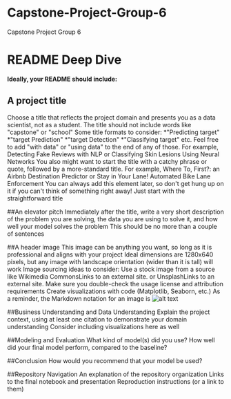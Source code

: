 # Capstone-Project-Group-6
Capstone Project Group 6
# README Deep Dive

**Ideally, your README should include:**

## A project title
Choose a title that reflects the project domain and presents you as a data scientist, not as a student. The title should not include words like "capstone" or "school"
Some title formats to consider:
*"Predicting target"
*"target Prediction"
*"target Detection"
*"Classifying target"
etc.
Feel free to add "with data" or "using data" to the end of any of those. For example, Detecting Fake Reviews with NLP or Classifying Skin Lesions Using Neural Networks
You also might want to start the title with a catchy phrase or quote, followed by a more-standard title. For example, Where To, First?: an Airbnb Destination Predictor or Stay in Your Lane! Automated Bike Lane Enforcement
You can always add this element later, so don't get hung up on it if you can't think of something right away! Just start with the straightforward title





##An elevator pitch
Immediately after the title, write a very short description of the problem you are solving, the data you are using to solve it, and how well your model solves the problem
This should be no more than a couple of sentences



##A header image
This image can be anything you want, so long as it is professional and aligns with your project
Ideal dimensions are 1280x640 pixels, but any image with landscape orientation (wider than it is tall) will work
Image sourcing ideas to consider:
Use a stock image from a source like Wikimedia CommonsLinks to an external site. or UnsplashLinks to an external site.
Make sure you double-check the usage license and attribution requirements
Create visualizations with code (Matplotlib, Seaborn, etc.)
As a reminder, the Markdown notation for an image is ![alt text](path/to/image.png)


##Business Understanding and Data Understanding
Explain the project context, using at least one citation to demonstrate your domain understanding
Consider including visualizations here as well



##Modeling and Evaluation
What kind of model(s) did you use?
How well did your final model perform, compared to the baseline?


##Conclusion
How would you recommend that your model be used?




##Repository Navigation
An explanation of the repository organization
Links to the final notebook and presentation
Reproduction instructions (or a link to them)
